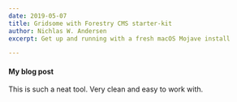 ```yaml
---
date: 2019-05-07
title: Gridsome with Forestry CMS starter-kit
author: Nichlas W. Andersen
excerpt: Get up and running with a fresh macOS Mojave install

---
```

#### My blog post

This is such a neat tool. Very clean and easy to work with.